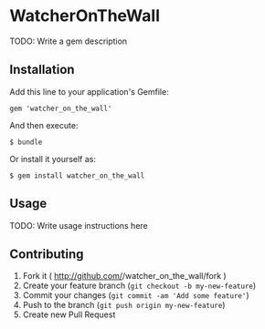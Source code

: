 # WatcherOnTheWall

TODO: Write a gem description

## Installation

Add this line to your application's Gemfile:

    gem 'watcher_on_the_wall'

And then execute:

    $ bundle

Or install it yourself as:

    $ gem install watcher_on_the_wall

## Usage

TODO: Write usage instructions here

## Contributing

1. Fork it ( http://github.com/<my-github-username>/watcher_on_the_wall/fork )
2. Create your feature branch (`git checkout -b my-new-feature`)
3. Commit your changes (`git commit -am 'Add some feature'`)
4. Push to the branch (`git push origin my-new-feature`)
5. Create new Pull Request
